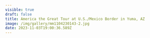 ```yaml
---
visible: true
draft: false
title: America the Great Tour at U.S./Mexico Border in Yuma, AZ
image: /img/gallery/mm1104230143-2.jpg
date: 2023-11-03T19:00:36.589Z
---
```

